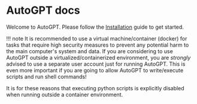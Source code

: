 # AutoGPT docs

Welcome to AutoGPT. Please follow the [Installation](/docs/content/setup.md) guide to get started.

!!! note
    It is recommended to use a virtual machine/container (docker) for tasks that require high security measures to prevent any potential harm to the main computer's system and data. If you are considering to use AutoGPT outside a virtualized/containerized environment, you are *strongly* advised to use a separate user account just for running AutoGPT. This is even more important if you are going to allow AutoGPT to write/execute scripts and run shell commands!

It is for these reasons that executing python scripts is explicitly disabled when running outside a container environment.
